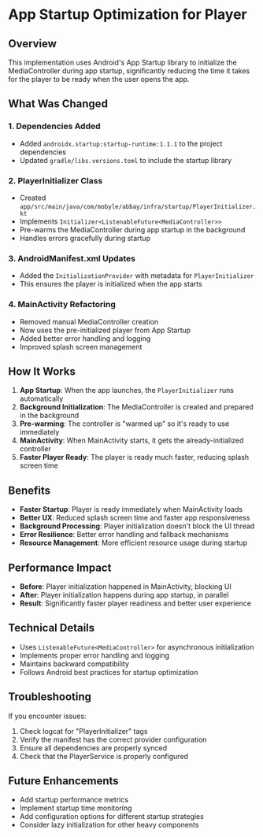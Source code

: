 # App Startup Optimization for Player

## Overview

This implementation uses Android's App Startup library to initialize the MediaController during app startup, significantly reducing the time it takes for the player to be ready when the user opens the app.

## What Was Changed

### 1. Dependencies Added
- Added `androidx.startup:startup-runtime:1.1.1` to the project dependencies
- Updated `gradle/libs.versions.toml` to include the startup library

### 2. PlayerInitializer Class
- Created `app/src/main/java/com/mobyle/abbay/infra/startup/PlayerInitializer.kt`
- Implements `Initializer<ListenableFuture<MediaController>>`
- Pre-warms the MediaController during app startup in the background
- Handles errors gracefully during startup

### 3. AndroidManifest.xml Updates
- Added the `InitializationProvider` with metadata for `PlayerInitializer`
- This ensures the player is initialized when the app starts

### 4. MainActivity Refactoring
- Removed manual MediaController creation
- Now uses the pre-initialized player from App Startup
- Added better error handling and logging
- Improved splash screen management

## How It Works

1. **App Startup**: When the app launches, the `PlayerInitializer` runs automatically
2. **Background Initialization**: The MediaController is created and prepared in the background
3. **Pre-warming**: The controller is "warmed up" so it's ready to use immediately
4. **MainActivity**: When MainActivity starts, it gets the already-initialized controller
5. **Faster Player Ready**: The player is ready much faster, reducing splash screen time

## Benefits

- **Faster Startup**: Player is ready immediately when MainActivity loads
- **Better UX**: Reduced splash screen time and faster app responsiveness
- **Background Processing**: Player initialization doesn't block the UI thread
- **Error Resilience**: Better error handling and fallback mechanisms
- **Resource Management**: More efficient resource usage during startup

## Performance Impact

- **Before**: Player initialization happened in MainActivity, blocking UI
- **After**: Player initialization happens during app startup, in parallel
- **Result**: Significantly faster player readiness and better user experience

## Technical Details

- Uses `ListenableFuture<MediaController>` for asynchronous initialization
- Implements proper error handling and logging
- Maintains backward compatibility
- Follows Android best practices for startup optimization

## Troubleshooting

If you encounter issues:

1. Check logcat for "PlayerInitializer" tags
2. Verify the manifest has the correct provider configuration
3. Ensure all dependencies are properly synced
4. Check that the PlayerService is properly configured

## Future Enhancements

- Add startup performance metrics
- Implement startup time monitoring
- Add configuration options for different startup strategies
- Consider lazy initialization for other heavy components
